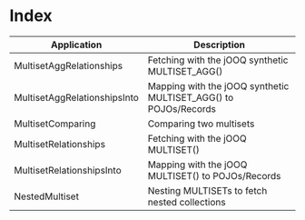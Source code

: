 # Index

| Application                  | Description
| -----------------------------|-----------------------------------------------------------------|
| MultisetAggRelationships     | Fetching with the jOOQ synthetic MULTISET_AGG()                 | 
| MultisetAggRelationshipsInto | Mapping with the jOOQ synthetic MULTISET_AGG() to POJOs/Records |
| MultisetComparing            | Comparing two multisets                                         |
| MultisetRelationships        | Fetching with the jOOQ MULTISET()                               | 
| MultisetRelationshipsInto    | Mapping with the jOOQ MULTISET() to POJOs/Records               |
| NestedMultiset               | Nesting MULTISETs to fetch nested collections                   |